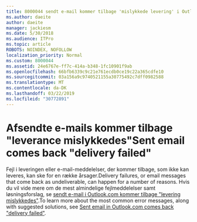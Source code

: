```yaml
---
title: 8000044 sendt e-mail kommer tilbage 'mislykkede levering' i Outlook.com
ms.author: daeite
author: daeite
manager: jackiesm
ms.date: 5/30/2018
ms.audience: ITPro
ms.topic: article
ROBOTS: NOINDEX, NOFOLLOW
localization_priority: Normal
ms.custom: 8000044
ms.assetid: 24e6767e-ff7c-414a-b348-1fc10901f9ab
ms.openlocfilehash: 66bfb6339c9c21e761ecdb0ce19c22a365cdfe10
ms.sourcegitcommit: 03a156a9c9740521155a30775492c7dff0982588
ms.translationtype: MT
ms.contentlocale: da-DK
ms.lasthandoff: 03/22/2019
ms.locfileid: "30772891"
---
```

# <a name="sent-email-comes-back-delivery-failed"></a><span data-ttu-id="2eadc-102">Afsendte e-mails kommer tilbage "leverance mislykkedes"</span><span class="sxs-lookup"><span data-stu-id="2eadc-102">Sent email comes back "delivery failed"</span></span>

<span data-ttu-id="2eadc-103">Fejl i leveringen eller e-mail-meddelelser, der kommer tilbage, som ikke kan leveres, kan ske for en række årsager.</span><span class="sxs-lookup"><span data-stu-id="2eadc-103">Delivery failures, or email messages that come back as undeliverable, can happen for a number of reasons.</span></span> <span data-ttu-id="2eadc-104">Hvis du vil vide mere om de mest almindelige fejlmeddelelser samt løsningsforslag, se [sendt e-mail i Outlook.com kommer tilbage "levering mislykkedes"](https://go.microsoft.com/fwlink/p/?linkid=2001403&amp;clcid=0x409).</span><span class="sxs-lookup"><span data-stu-id="2eadc-104">To learn more about the most common error messages, along with suggested solutions, see [Sent email in Outlook.com comes back "delivery failed"](https://go.microsoft.com/fwlink/p/?linkid=2001403&amp;clcid=0x409).</span></span>
  

